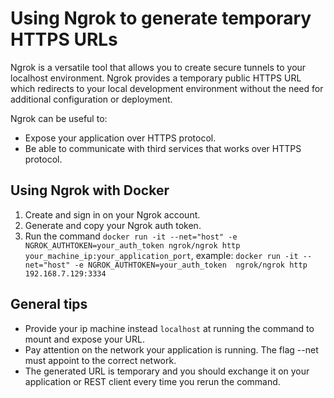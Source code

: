 # Using Ngrok to generate temporary HTTPS URLs

Ngrok is a versatile tool that allows you to create secure tunnels to your localhost environment.  Ngrok provides a temporary public HTTPS URL which redirects to your local development environment without the need for additional configuration or deployment.

Ngrok can be useful to:
- Expose your application over HTTPS protocol.
- Be able to communicate with third services that works over HTTPS protocol.

## Using Ngrok with Docker

1. Create and sign in on your Ngrok account.
2. Generate and copy your Ngrok auth token.
3. Run the command `docker run -it --net="host" -e NGROK_AUTHTOKEN=your_auth_token ngrok/ngrok http your_machine_ip:your_application_port`, example: `docker run -it --net="host" -e NGROK_AUTHTOKEN=your_auth_token  ngrok/ngrok http 192.168.7.129:3334`

## General tips
- Provide your ip machine instead `localhost` at running the command to mount and expose your URL.
- Pay attention on the network your application is running. The flag --net must appoint to the correct network.
-  The generated URL is temporary and you should exchange it on your application or REST client every time you rerun the command.